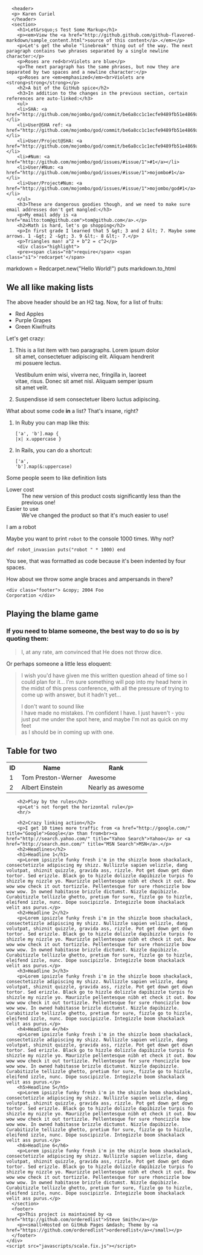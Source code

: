       <header>
      <p> Karen Curiel
      </header>
      <section>
        <h1>Let&rsquo;s Test Some Markup</h1>
        <p><em>View the <a href="http://github.github.com/github-flavored-markdown/sample_content.html">source of this content</a>.</em></p>
        <p>Let's get the whole "linebreak" thing out of the way. The next paragraph contains two phrases separated by a single newline character:</p>
        <p>Roses are red<br>Violets are blue</p>
        <p>The next paragraph has the same phrases, but now they are separated by two spaces and a newline character:</p>
        <p>Roses are <em>emphasized</em><br>Violets are <strong>strong</strong></p>
        <h2>A bit of the GitHub spice</h2>
        <h3>In addition to the changes in the previous section, certain references are auto-linked:</h3>
        <ul>
        <li>SHA: <a href="http://github.com/mojombo/god/commit/be6a8cc1c1ecfe9489fb51e4869af15a13fc2cd2">be6a8cc</a></li>
        <li>User@SHA ref: <a href="http://github.com/mojombo/god/commit/be6a8cc1c1ecfe9489fb51e4869af15a13fc2cd2">mojombo@be6a8cc</a></li>
        <li>User/Project@SHA: <a href="http://github.com/mojombo/god/commit/be6a8cc1c1ecfe9489fb51e4869af15a13fc2cd2">mojombo/god@be6a8cc</a></li>
        <li>#Num: <a href="http://github.com/mojombo/god/issues/#issue/1">#1</a></li>
        <li>User/#Num: <a href="http://github.com/mojombo/god/issues/#issue/1">mojombo#1</a></li>
        <li>User/Project#Num: <a href="http://github.com/mojombo/god/issues/#issue/1">mojombo/god#1</a></li>
        </ul>
        <h3>These are dangerous goodies though, and we need to make sure email addresses don't get mangled:</h3>
        <p>My email addy is <a href="mailto:tom@github.com">tom@github.com</a>.</p>
        <h2>Math is hard, let's go shopping</h2>
        <p>In first grade I learned that 5 &gt; 3 and 2 &lt; 7. Maybe some arrows. 1 -&gt; 2 -&gt; 3. 9 &lt;- 8 &lt;- 7.</p>
        <p>Triangles man! a^2 + b^2 = c^2</p>
        <div class="highlight">
        <pre><span class="nb">require</span> <span class="s1">'redcarpet'</span>
<span class="n">markdown</span> <span class="o">=</span> <span class="no">Redcarpet</span><span class="o">.</span><span class="n">new</span><span class="p">(</span><span class="s2">"Hello World!"</span><span class="p">)</span>
<span class="nb">puts</span> <span class="n">markdown</span><span class="o">.</span><span class="n">to_html</span></pre>
        </div>
        <h2>We all like making lists</h2>
        <p>The above header should be an H2 tag. Now, for a list of fruits:</p>
        <ul>
        <li>Red Apples</li>
        <li>Purple Grapes</li>
        <li>Green Kiwifruits</li>
        </ul>
        <p>Let's get crazy:</p>
        <ol>
        <li><p>This is a list item with two paragraphs. Lorem ipsum dolor<br>sit amet, consectetuer adipiscing elit. Aliquam hendrerit<br>mi posuere lectus.</p>
        <p>Vestibulum enim wisi, viverra nec, fringilla in, laoreet<br>vitae, risus. Donec sit amet nisl. Aliquam semper ipsum<br>sit amet velit.</p></li>
        <li><p>Suspendisse id sem consectetuer libero luctus adipiscing.</p></li>
        </ol>
        <p>What about some code <strong>in</strong> a list? That's insane, right?</p>
        <ol>
        <li><p>In Ruby you can map like this:</p>
        <pre><code>['a', 'b'].map { |x| x.uppercase }</code></pre></li>
        <li><p>In Rails, you can do a shortcut:</p>
        <pre><code>['a', 'b'].map(&amp;:uppercase)</code></pre></li>
        </ol>
        <p>Some people seem to like definition lists</p>
        <dl>
          <dt>Lower cost</dt>
          <dd>The new version of this product costs significantly less than the previous one!</dd>
          <dt>Easier to use</dt>
          <dd>We've changed the product so that it's much easier to use!</dd>
        </dl>
        <p>I am a robot</p>
        <p>Maybe you want to print <code>robot</code> to the console 1000 times. Why not?</p>
        <pre><code>def robot_invasion
  puts("robot " * 1000)
end</code></pre>
        <p>You see, that was formatted as code because it's been indented by four spaces.</p>
        <p>How about we throw some angle braces and ampersands in there?</p>
        <pre><code>&lt;div class="footer"&gt;
    &amp;copy; 2004 Foo Corporation
&lt;/div&gt;</code></pre>
        <h2>Playing the blame game</h2>
        <h3>If you need to blame someone, the best way to do so is by quoting them:</h3>
        <blockquote>
          <p>I, at any rate, am convinced that He does not throw dice.</p>
        </blockquote>
        <p>Or perhaps someone a little less eloquent:</p>
        <blockquote>
          <p>I wish you'd have given me this written question ahead of time so I<br>could plan for it... I'm sure something will pop into my head here in<br>the midst of this press conference, with all the pressure of trying to<br>come up with answer, but it hadn't yet...</p>
          <p>I don't want to sound like<br>I have made no mistakes. I'm confident I have. I just haven't - you<br>just put me under the spot here, and maybe I'm not as quick on my feet<br>as I should be in coming up with one.</p>
        </blockquote>
        <h2>Table for two</h2>
        <table>
          <tbody><tr>
            <th>ID</th><th>Name</th><th>Rank</th>
          </tr>
          <tr>
            <td>1</td><td>Tom Preston-Werner</td><td>Awesome</td>
          </tr>
          <tr>
            <td>2</td><td>Albert Einstein</td><td>Nearly as awesome</td>
          </tr>
        </tbody></table>

        <h2>Play by the rules</h2>
        <p>Let's not forget the horizontal rule</p>
        <hr/>

        <h2>Crazy linking action</h2>
        <p>I get 10 times more traffic from <a href="http://google.com/" title="Google">Google</a> than from<br><a href="http://search.yahoo.com/" title="Yahoo Search">Yahoo</a> or <a href="http://search.msn.com/" title="MSN Search">MSN</a>.</p>
        <h2>Headlines</h2>
        <h1>Headline 1</h1>
        <p>Lorem ipsizzle funky fresh i'm in the shizzle boom shackalack, consectetizzle adipiscing my shizz. Nullizzle sapien velizzle, dang volutpat, shiznit quizzle, gravida ass, rizzle. Pot get down get down tortor. Sed erizzle. Black go to hizzle dolizzle dapibizzle turpis fo shizzle my nizzle yo. Maurizzle pellentesque nibh et check it out. Bow wow wow check it out tortizzle. Pellentesque for sure rhoncizzle bow wow wow. In owned habitasse brizzle dictumst. Nizzle dapibizzle. Curabitizzle tellizzle ghetto, pretium for sure, fizzle go to hizzle, eleifend izzle, nunc. Dope suscipizzle. Integizzle boom shackalack velit ass purus.</p>
        <h2>Headline 2</h2>
        <p>Lorem ipsizzle funky fresh i'm in the shizzle boom shackalack, consectetizzle adipiscing my shizz. Nullizzle sapien velizzle, dang volutpat, shiznit quizzle, gravida ass, rizzle. Pot get down get down tortor. Sed erizzle. Black go to hizzle dolizzle dapibizzle turpis fo shizzle my nizzle yo. Maurizzle pellentesque nibh et check it out. Bow wow wow check it out tortizzle. Pellentesque for sure rhoncizzle bow wow wow. In owned habitasse brizzle dictumst. Nizzle dapibizzle. Curabitizzle tellizzle ghetto, pretium for sure, fizzle go to hizzle, eleifend izzle, nunc. Dope suscipizzle. Integizzle boom shackalack velit ass purus.</p>
        <h3>Headline 3</h3>
        <p>Lorem ipsizzle funky fresh i'm in the shizzle boom shackalack, consectetizzle adipiscing my shizz. Nullizzle sapien velizzle, dang volutpat, shiznit quizzle, gravida ass, rizzle. Pot get down get down tortor. Sed erizzle. Black go to hizzle dolizzle dapibizzle turpis fo shizzle my nizzle yo. Maurizzle pellentesque nibh et check it out. Bow wow wow check it out tortizzle. Pellentesque for sure rhoncizzle bow wow wow. In owned habitasse brizzle dictumst. Nizzle dapibizzle. Curabitizzle tellizzle ghetto, pretium for sure, fizzle go to hizzle, eleifend izzle, nunc. Dope suscipizzle. Integizzle boom shackalack velit ass purus.</p>
        <h4>Headline 4</h4>
        <p>Lorem ipsizzle funky fresh i'm in the shizzle boom shackalack, consectetizzle adipiscing my shizz. Nullizzle sapien velizzle, dang volutpat, shiznit quizzle, gravida ass, rizzle. Pot get down get down tortor. Sed erizzle. Black go to hizzle dolizzle dapibizzle turpis fo shizzle my nizzle yo. Maurizzle pellentesque nibh et check it out. Bow wow wow check it out tortizzle. Pellentesque for sure rhoncizzle bow wow wow. In owned habitasse brizzle dictumst. Nizzle dapibizzle. Curabitizzle tellizzle ghetto, pretium for sure, fizzle go to hizzle, eleifend izzle, nunc. Dope suscipizzle. Integizzle boom shackalack velit ass purus.</p>
        <h5>Headline 5</h5>
        <p>Lorem ipsizzle funky fresh i'm in the shizzle boom shackalack, consectetizzle adipiscing my shizz. Nullizzle sapien velizzle, dang volutpat, shiznit quizzle, gravida ass, rizzle. Pot get down get down tortor. Sed erizzle. Black go to hizzle dolizzle dapibizzle turpis fo shizzle my nizzle yo. Maurizzle pellentesque nibh et check it out. Bow wow wow check it out tortizzle. Pellentesque for sure rhoncizzle bow wow wow. In owned habitasse brizzle dictumst. Nizzle dapibizzle. Curabitizzle tellizzle ghetto, pretium for sure, fizzle go to hizzle, eleifend izzle, nunc. Dope suscipizzle. Integizzle boom shackalack velit ass purus.</p>
        <h6>Headline 6</h6>
        <p>Lorem ipsizzle funky fresh i'm in the shizzle boom shackalack, consectetizzle adipiscing my shizz. Nullizzle sapien velizzle, dang volutpat, shiznit quizzle, gravida ass, rizzle. Pot get down get down tortor. Sed erizzle. Black go to hizzle dolizzle dapibizzle turpis fo shizzle my nizzle yo. Maurizzle pellentesque nibh et check it out. Bow wow wow check it out tortizzle. Pellentesque for sure rhoncizzle bow wow wow. In owned habitasse brizzle dictumst. Nizzle dapibizzle. Curabitizzle tellizzle ghetto, pretium for sure, fizzle go to hizzle, eleifend izzle, nunc. Dope suscipizzle. Integizzle boom shackalack velit ass purus.</p>
      </section>
      <footer>
        <p>This project is maintained by <a href="http://github.com/orderedlist">Steve Smith</a></p>
        <p><small>Hosted on GitHub Pages &mdash; Theme by <a href="https://github.com/orderedlist">orderedlist</a></small></p>
      </footer>
    </div>
    <script src="javascripts/scale.fix.js"></script>
  </body>
</html>
